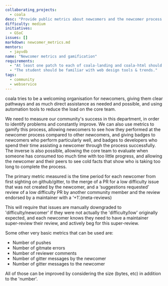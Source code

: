 ```yaml
--- 
collaborating_projects: 
  - coala
desc: "Provide public metrics about newcomers and the newcomer process."
difficulty: medium
initiatives: 
  - GSoC
issues: []
markdown: newcomer_metrics.md
mentors: 
  - jayvdb
name: "Newcomer metrics and gamification"
requirements: 
  - "At least one patch to each of coala-landing and coala-html should be accepted and merged."
  - "The student should be familiar with web design tools & trends."
tags: 
  - community
  - webservice
---
```


coala tries to be a welcoming organisation for newcomers, giving them clear pathways and as much direct assistance as needed and possible, and using automation tools to reduce the load on the core team.

We need to measure our community's success in this department, in order to identify problems and constantly improve.
We can also use metrics to gamify this process, allowing newcomers to see how they performed at the newcomer process compared to other newcomers, and giving badges to newcomers who perform particularly well, and badges to developers who spend their time assisting a newcomer through the process successfully.
The inverse is also possible, allowing the core team to evaluate when someone has consumed too much time with too little progress, and allowing the newcomer and their peers to see cold facts that show who is taking too long to complete the process.

The primary metric measured is the time period for each newcomer from first sighting on github/gitter, to the merge of a PR for a low difficulty issue that was not created by the newcomer, and a ‘suggestions requested’ review of a low difficulty PR by another community member and the review endorsed by a maintainer with a ‘+1’.(meta-reviews)

This will require that issues are manually downgraded to 'difficulty/newcomer' if they were not actually the 'difficulty/low' originally expected, and
each newcomer knows they need to have a maintainer super-review their review, and actively beg for this super-review.

Some other very basic metrics that can be used are:

- Number of pushes
- Number of gitmate errors
- Number of reviewer comments
- Number of gitter messages by the newcomer
- Number of gitter messages to the newcomer

All of those can be improved by considering the size (bytes, etc) in addition to the 'number'.
